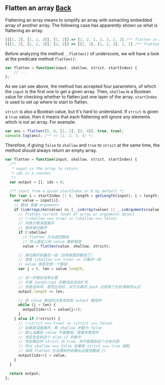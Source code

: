 ## Flatten an array [Back](./../underscore.md)

Flattening an array means to simplify an array with extracting embedded array of another array. The following case has apparently shown us what is flattening an array:

```js
[[[1, 2], [1, 2, 3]], [1, 2]] => [1, 2, 1, 2, 3, 1, 2] /** flatten in a deep way */
[[[1, 2], [1, 2, 3]], [1, 2]] => [[1, 2], [1, 2, 3], 1, 2] /** flatten only one layer */
```

Before analyzing the method `_.flatten()` of underscore, we will have a look at the predicate method `flatten()`:

```js
var flatten = function(input, shallow, strict, startIndex) {
    // ...
};
```

As we can see above, the method has accepted four parameters, of which the `input` is the first one to get a given array. Then, `shallow` is a Boolean value for checking whether to flatten just one layer of the array. `startIndex` is used to set up where to start to flatten.

`strict` is also a Boolean value, but it's hard to understand. If `strict` is given a `true` value, then it means that each flattening will ignore any elements which is not an array. For example:

```js
var ans = flatten([5, 6, [1, 2], [3, 4]], true, true);
console.log(ans); /** => [1, 2, 3, 4] */
```

Therefore, if giving `false` to `shallow` and `true` to `strict` at the same time, the method should always return an empty array.

```js
var flatten = function(input, shallow, strict, startIndex) {
  /**
   * ouput is the array to return
   * idx is a counter
   */
  var output = [], idx = 0;

  /** start from a given startIndex or 0 by default */
  for (var i = startIndex || 0, length = getLength(input); i < length; i++) {
    var value = input[i];
    // 数组 或者 arguments
    if (isArrayLike(value) && (_.isArray(value) || _.isArguments(value))) {
      // flatten current level of array or arguments object
      // (!shallow === true) => (shallow === false)
      // 则表示需深度展开
      // 继续递归展开
      if (!shallow) 
        // flatten 方法返回数组
        // 将上面定义的 value 重新赋值
        value = flatten(value, shallow, strict);

      // 递归展开到最后一层（没有嵌套的数组了）
      // 或者 (shallow === true) => 只展开一层
      // value 值肯定是一个数组
      var j = 0, len = value.length;

      // 这一步貌似没有必要
      // 毕竟 JavaScript 的数组会自动扩充
      // 但是这样写，感觉比较好，对于元素的 push 过程有个比较清晰的认识
      output.length += len;

      // 将 value 数组的元素添加到 output 数组中
      while (j < len) {
        output[idx++] = value[j++];
      }
    } else if (!strict) { 
      // (!strict === true) => (strict === false)
      // 如果是深度展开，即 shallow 参数为 false
      // 那么当最后 value 不是数组，是基本类型时
      // 肯定会走到这个 else-if 判断中
      // 而如果此时 strict 为 true，则不能跳到这个分支内部
      // 所以 shallow === false 如果和 strict === true 搭配
      // 调用 flatten 方法得到的结果永远是空数组 []
      output[idx++] = value;
    }
  }

  return output;
};
```


